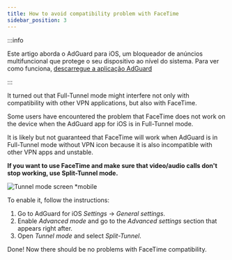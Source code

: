```yaml
---
title: How to avoid compatibility problem with FaceTime
sidebar_position: 3
---
```


:::info

Este artigo aborda o AdGuard para iOS, um bloqueador de anúncios multifuncional que protege o seu dispositivo ao nível do sistema. Para ver como funciona, [descarregue a aplicação AdGuard](https://adguard.com/download.html?auto=true)

:::

It turned out that Full-Tunnel mode might interfere not only with compatibility with other VPN applications, but also with FaceTime.

Some users have encountered the problem that FaceTime does not work on the device when the AdGuard app for iOS is in Full-Tunnel mode.

It is likely but not guaranteed that FaceTime will work when AdGuard is in Full-Tunnel mode without VPN icon because it is also incompatible with other VPN apps and unstable.

**If you want to use FaceTime and make sure that video/audio calls don't stop working, use Split-Tunnel mode.**

![Tunnel mode screen *mobile](https://cdn.adtidy.org/public/Adguard/kb/newscreenshots/Ru/iOS/tunnel-mode.PNG?!)

To enable it, follow the instructions:

1. Go to AdGuard for iOS *Settings* → *General settings*.
2. Enable *Advanced mode* and go to the *Advanced settings* section that appears right after.
3. Open *Tunnel mode* and select *Split-Tunnel*.

Done! Now there should be no problems with FaceTime compatibility.
